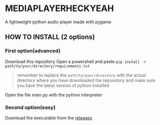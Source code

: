 # MEDIAPLAYERHECKYEAH

A lightweight python audio player made with pygame

## HOW TO INSTALL (2 options)
### First option(advanced)
Download this repository
Open a powershell and paste `pip install -r path/to/your/directory/requirements.txt`
>remember to replace the `path/to/your/directory` with the actual directory where you have downloaded the reposotory and make sure you have the latest version of python installed

Open the file main.py with the python interpreter

### Second option(easy)
Download the executable from the [releases](https://github.com/Gato-Chamuscador/mediaplayerheckyeah/releases/tag/audioplayer)
